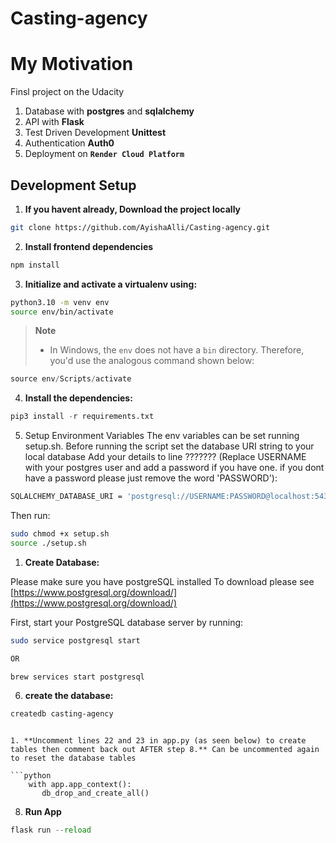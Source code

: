 # Casting-agency

# My Motivation

Finsl project on the Udacity

1. Database with **postgres** and **sqlalchemy**
2. API with **Flask**
3. Test Driven Development **Unittest**
4. Authentication **Auth0**
5. Deployment on **`Render Cloud Platform`**

## Development Setup

1. **If you havent already, Download the project locally**

```bash
git clone https://github.com/AyishaAlli/Casting-agency.git
```

2. **Install frontend dependencies**

```bash
npm install
```

3. **Initialize and activate a virtualenv using:**

```bash
python3.10 -m venv env
source env/bin/activate
```

> **Note**
>
> - In Windows, the `env` does not have a `bin` directory. Therefore, you'd use the analogous command shown below:

```python
source env/Scripts/activate
```

4. **Install the dependencies:**

```python
pip3 install -r requirements.txt
```

5. Setup Environment Variables
   The env variables can be set running setup.sh. Before running the script set the database URI string to your local database
   Add your details to line ??????? (Replace USERNAME with your postgres user and add a password if you have one. if you dont have a password please just remove the word 'PASSWORD'):

```bash
SQLALCHEMY_DATABASE_URI = 'postgresql://USERNAME:PASSWORD@localhost:5432/fyyur' # e.g. postgresql://ayishaalli:123@localhost:5432/fyyur

```

Then run:

```bash
sudo chmod +x setup.sh
source ./setup.sh

```

1. **Create Database:**

Please make sure you have postgreSQL installed
To download please see [https://www.postgresql.org/download/](https://www.postgresql.org/download/)

First, start your PostgreSQL database server by running:

```bash
sudo service postgresql start

OR

brew services start postgresql
```

6. **create the database:**

```bash
createdb casting-agency
```

````

1. **Uncomment lines 22 and 23 in app.py (as seen below) to create tables then comment back out AFTER step 8.** Can be uncommented again to reset the database tables

```python
    with app.app_context():
       db_drop_and_create_all()
````

8. **Run App**

```python
flask run --reload
```
